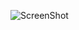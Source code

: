 ![ScreenShot](https://repository-images.githubusercontent.com/243242607/c9239300-58b8-11ea-9de2-10090c125478)
